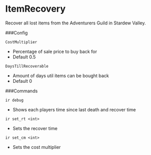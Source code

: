 # ItemRecovery
Recover all lost items from the Adventurers Guild in Stardew Valley.

###Config

`CostMultiplier`
- Percentage of sale price to buy back for
- Default 0.5

`DaysTillRecoverable`
- Amount of days util items can be bought back
- Default 0

###Commands

`ir debug`
- Shows each players time since last death and recover time

`ir set_rt <int>`
- Sets the recover time

`ir set_cm <int>`
- Sets the cost multiplier
